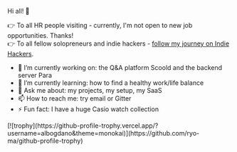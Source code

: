 Hi all! 👋

👉 To all HR people visiting - currently, I'm not open to new job opportunities. Thanks!<br>
👉 To all fellow solopreneurs and indie hackers - [follow my journey on Indie Hackers](https://www.indiehackers.com/albogdano).

- 🔭 I’m currently working on: the Q&A platform Scoold and the backend server Para
- 🌱 I’m currently learning: how to find a healthy work/life balance
- 💬 Ask me about: my projects, my setup, my SaaS
- 📫 How to reach me: try email or Gitter
- ⚡ Fun fact: I have a huge Casio watch collection

<p align="left"> [![trophy](https://github-profile-trophy.vercel.app/?username=albogdano&theme=monokai)](https://github.com/ryo-ma/github-profile-trophy) </p>
<!--
**This** is my ✨ _special_ ✨ repository

- 🔭 I’m currently working on: my tamper
- 🌱 I’m currently learning: parenting
- 👯 I’m looking to collaborate on: your lego build
- 🤔 I’m looking for help with: my mental health
- 💬 Ask me about: politics
- 📫 How to reach me: try email
- 😄 Pronouns: me/us
- ⚡ Fun fact: I ain't fun
-->
